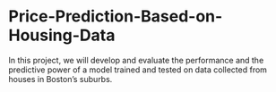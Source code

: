 # Price-Prediction-Based-on-Housing-Data
In this project, we will develop and evaluate the performance and the predictive power of a model trained and tested on data collected from houses in Boston’s suburbs.
